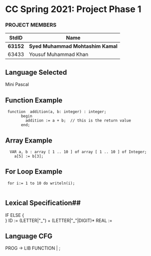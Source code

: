 # CC Spring 2021: Project Phase 1 #
### PROJECT MEMBERS ###
StdID | Name
------------ | -------------
**63152** | **Syed Muhammad Mohtashim Kamal**
63433 | Yousuf Muhammad Khan


## Language Selected ##
Mini Pascal

## Function Example ##
```
 function  addition(a, b: integer) : integer;    
       begin      
         addition := a + b;  // this is the return value     
       end;    
```
## Array Example ##
```
  VAR a, b : array [ 1 .. 10 ] of array [ 1 .. 10 ] of Integer;
    a[5] := b[3];    
```
## For Loop Example ##
```
 for i:= 1 to 10 do writeln(i);
 
```




## Lexical Specification##
IF
ELSE
{    
}
ID := (LETTER|"\_") + (LETTER|"\_"|DIGIT)*
REAL :=

## Language CFG ##

PROG -> LIB FUNCTION | ;
